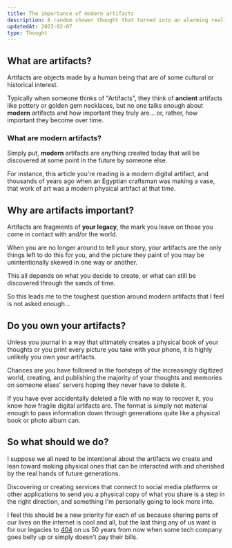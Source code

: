 ```yaml
---
title: The importance of modern artifacts
description: A random shower thought that turned into an alarming realization.
updatedAt: 2022-02-07
type: Thought
---
```


## What are artifacts?

Artifacts are objects made by a human being that are of some cultural or historical interest.

Typically when someone thinks of "Artifacts", they think of **ancient**  artifacts like pottery or golden gem necklaces, but no one talks enough about **modern** artifacts and how important they truly are... or, rather, how important they become over time.

### What are modern artifacts?

Simply put, **modern** artifacts are anything created today that will be discovered at some point in the future by someone else.

For instance, this article you're reading is a modern digital artifact, and thousands of years ago when an Egyptian craftsman was making a vase, that work of art was a modern physical artifact at that time.

## Why are artifacts important?

Artifacts are fragments of **your legacy**, the mark you leave on those you come in contact with and/or the world.

When you are no longer around to tell your story, your artifacts are the only things left to do this for you, and the picture they paint of you may be unintentionally skewed in one way or another.

This all depends on what you decide to create, or what can still be discovered through the sands of time.

So this leads me to the toughest question around modern artifacts that I feel is not asked enough...

## Do you own your artifacts?

Unless you journal in a way that ultimately creates a physical book of your thoughts or you print every picture you take with your phone, it is highly unlikely you own your artifacts.

Chances are you have followed in the footsteps of the increasingly digitized world, creating, and publishing the majority of your thoughts and memories on someone elses' servers hoping they never have to delete it.

If you have ever accidentally deleted a file with no way to recover it, you know how fragile digital artifacts are. The format is simply not material enough to pass information down through generations quite like a physical book or photo album can.

## So what should we do?

I suppose we all need to be intentional about the artifacts we create and lean toward making physical ones that can be interacted with and cherished by the real hands of future generations.

Discovering or creating services that connect to social media platforms or other applications to send you a physical copy of what you share is a step in the right direction, and something I'm personally going to look more into.

I feel this should be a new priority for each of us because sharing parts of our lives on the internet is cool and all, but the last thing any of us want is for our legacies to [404](https://developer.mozilla.org/en-US/docs/Web/HTTP/Status/404) on us 50 years from now when some tech company goes belly up or simply doesn't pay their bills.